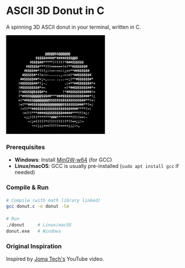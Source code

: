 # ASCII 3D Donut in C

A spinning 3D ASCII donut in your terminal, written in C.

![Donut Animation](donut.gif)


### Prerequisites
- **Windows**: Install [MinGW-w64](https://www.mingw-w64.org/) (for GCC)
- **Linux/macOS**: GCC is usually pre-installed (`sudo apt install gcc` if needed)

### Compile & Run
```bash
# Compile (with math library linked)
gcc donut.c -o donut -lm

# Run
./donut     # Linux/macOS
donut.exe   # Windows
```

### Original Inspiration
Inspired by [Joma Tech's](https://www.youtube.com/watch?v=sW9npZVpiMI&t=28s) YouTube video.